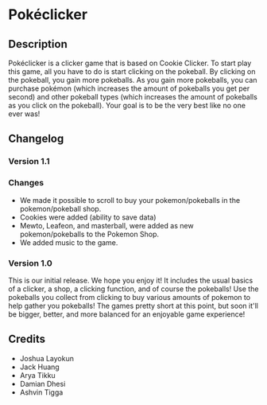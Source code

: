 # Pokéclicker

## Description
Pokéclicker is a clicker game that is based on Cookie Clicker. To start play this game, all you have to do is start clicking on the pokeball. By clicking on the pokeball, you gain more pokeballs. As you gain more pokeballs, you can purchase pokémon (which increases the amount of pokeballs you get per second) and other pokeball types (which increases the amount of pokeballs as you click on the pokeball). Your goal is to be the very best like no one ever was!
<!--
## FAQs

### Insert question here?
Insert answer here.

### Insert question here?
Insert answer here.
-->
## Changelog

### Version 1.1

### Changes
 * We made it possible to scroll to buy your pokemon/pokeballs in the pokemon/pokeball shop.
 * Cookies were added (ability to save data)
 * Mewto, Leafeon, and masterball, were added as new pokemon/pokeballs to the Pokemon Shop.
 * We added music to the game.


### Version 1.0
This is our initial release. We hope you enjoy it! It includes the usual basics of a clicker, a shop, a clicking function, and of course the pokeballs! Use the pokeballs you collect from clicking to buy various amounts of pokemon to help gather you pokeballs! The games pretty short at this point, but soon it'll be bigger, better, and more balanced for an enjoyable game experience!

## Credits
* Joshua Layokun
* Jack Huang
* Arya Tikku
* Damian Dhesi
* Ashvin Tigga

